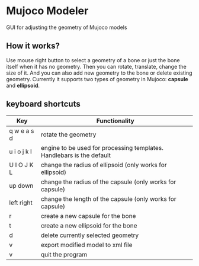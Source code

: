 # Mujoco Modeler
GUI for adjusting the geometry of Mujoco models

## How it works?
Use mouse right button to select a geometry of a bone or just the bone itself when it has no geometry. Then you can rotate, translate, change the size of
it. And you can also add new geometry to the bone or delete existing geometry. Currently it supports two types of geometry in Mujoco: **capsule** and **ellipsoid**.

## keyboard shortcuts
| Key           | Functionality |
| ------------- | ------------- |
| q w e a s d   | rotate the geometry |
| u i o j k l   | engine to be used for processing templates. Handlebars is the default |
| U I O J K L   | change the radius of ellipsoid (only works for ellipsoid) |
| up down       | change the radius of the capsule (only works for capsule) |
| left right    | change the length of the capsule (only works for capsule) |
| r             | create a new capsule for the bone |
| t             | create a new ellipsoid for the bone |
| d             | delete currently selected geometry |
| v             | export modified model to xml file |
| v             | quit the program|
